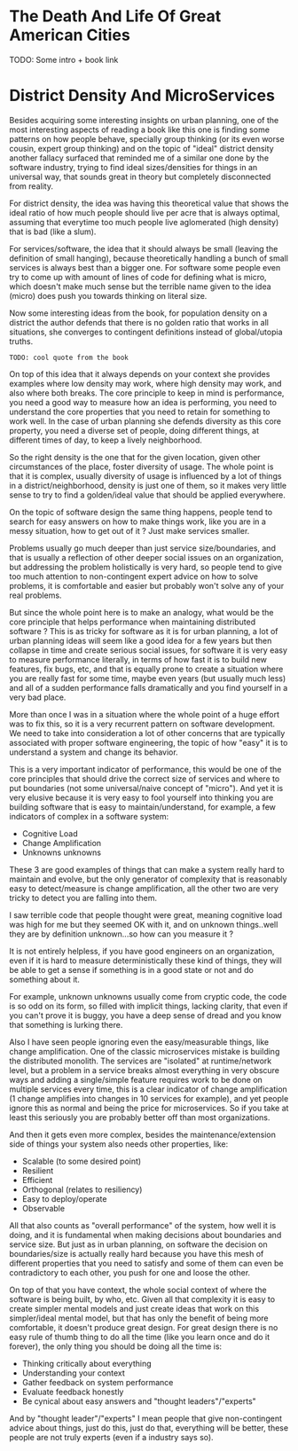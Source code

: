 # The Death And Life Of Great American Cities

TODO: Some intro + book link

# District Density And MicroServices

Besides acquiring some interesting insights on urban planning,
one of the most interesting aspects of reading a book like this one
is finding some patterns on how people behave, specially group
thinking (or its even worse cousin, expert group thinking) and
on the topic of "ideal" district density another fallacy surfaced
that reminded me of a similar one done by the software industry,
trying to find ideal sizes/densities for things in an universal
way, that sounds great in theory but completely disconnected from
reality.

For district density, the idea was having this theoretical value
that shows the ideal ratio of how much people should live per
acre that is always optimal, assuming that everytime too much
people live aglomerated (high density) that is bad (like a slum). 

For services/software, the idea that it should always be small
(leaving the definition of small hanging), because theoretically
handling a bunch of small services is always best than a bigger one.
For software some people even try to come up with amount of lines of
code for defining what is micro, which doesn't make much sense but
the terrible name given to the idea (micro) does push you towards
thinking on literal size.

Now some interesting ideas from the book, for population density on
a district the author defends that there is no golden ratio that
works in all situations, she converges to contingent definitions
instead of global/utopia truths.

```
TODO: cool quote from the book
```

On top of this idea that it always depends on your context she
provides examples where low density may work, where high density
may work, and also where both breaks. The core principle to keep
in mind is performance, you need a good way to measure how an
idea is performing, you need to understand the core properties
that you need to retain for something to work well. In the case
of urban planning she defends diversity as this core property,
you need a diverse set of people, doing different things, at
different times of day, to keep a lively neighborhood.

So the right density is the one that for the given location,
given other circumstances of the place, foster diversity of usage.
The whole point is that it is complex, usually diversity of usage
is influenced by a lot of things in a district/neighborhood, density
is just one of them, so it makes very little sense to try to find
a golden/ideal value that should be applied everywhere.

On the topic of software design the same thing happens, people tend
to search for easy answers on how to make things work, like you are in
a messy situation, how to get out of it ? Just make services smaller.

Problems usually go much deeper than just service size/boundaries,
and that is usually a reflection of other deeper social issues
on an organization, but addressing the problem holistically is very
hard, so people tend to give too much attention to non-contingent
expert advice on how to solve problems, it is comfortable and easier
but probably won't solve any of your real problems.

But since the whole point here is to make an analogy, what would be the
core principle that helps performance when maintaining distributed
software ? This is as tricky for software as it is for urban planning,
a lot of urban planning ideas will seem like a good idea for a few years
but then collapse in time and create serious social issues, for software
it is very easy to measure performance literally, in terms of how fast
it is to build new features, fix bugs, etc, and that is equally prone
to create a situation where you are really fast for some time, maybe even
years (but usually much less) and all of a sudden performance falls
dramatically and you find yourself in a very bad place.

More than once I was in a situation where the whole point of a huge effort
was to fix this, so it is a very recurrent pattern on software development.
We need to take into consideration a lot of other concerns that are
typically associated with proper software engineering, the topic of
how "easy" it is to understand a system and change its behavior.

This is a very important indicator of performance, this would be one of the
core principles that should drive the correct size of services and where
to put boundaries (not some universal/naive concept of "micro"). And yet
it is very elusive because it is very easy to fool yourself into thinking
you are building software that is easy to maintain/understand, for example,
a few indicators of complex in a software system:

* Cognitive Load
* Change Amplification
* Unknowns unknowns

These 3 are good examples of things that can make a system really hard
to maintain and evolve, but the only generator of complexity that is reasonably
easy to detect/measure is change amplification, all the other two are very
tricky to detect you are falling into them.

I saw terrible code that people thought were great, meaning cognitive load was high
for me but they seemed OK with it, and on unknown things..well they are by definition
unknown...so how can you measure it ?

It is not entirely helpless, if you have good engineers on an organization, even
if it is hard to measure deterministically these kind of things, they will be
able to get a sense if something is in a good state or not and do something
about it.

For example, unknown unknowns usually come from cryptic code, the
code is so odd on its form, so filled with implicit things, lacking clarity,
that even if you can't prove it is buggy, you have a deep sense of dread
and you know that something is lurking there.

Also I have seen people ignoring even the easy/measurable things, like
change amplification. One of the classic microservices mistake is building
the distributed monolith. The services are "isolated" at runtime/network level,
but a problem in a service breaks almost everything in very obscure ways and
adding a single/simple feature requires work to be done on multiple services
every time, this is a clear indicator of change amplification (1 change amplifies
into changes in 10 services for example), and yet people ignore this as normal
and being the price for microservices. So if you take at least this seriously
you are probably better off than most organizations.

And then it gets even more complex, besides the maintenance/extension side
of things your system also needs other properties, like:

* Scalable (to some desired point)
* Resilient
* Efficient
* Orthogonal (relates to resiliency)
* Easy to deploy/operate
* Observable

All that also counts as "overall performance" of the system, how well it is doing,
and it is fundamental when making decisions about boundaries and service size.
But just as in urban planning, on software the decision on boundaries/size is
actually really hard because you have this mesh of different properties that
you need to satisfy and some of them can even be contradictory to each other,
you push for one and loose the other.

On top of that you have context, the whole social context of where the software
is being built, by who, etc. Given all that complexity it is easy to create
simpler mental models and just create ideas that work on this simpler/ideal
mental model, but that has only the benefit of being more comfortable, it
doesn't produce great design. For great design there is no easy rule of thumb
thing to do all the time (like you learn once and do it forever),
the only thing you should be doing all the time is:

* Thinking critically about everything
* Understanding your context
* Gather feedback on system performance
* Evaluate feedback honestly
* Be cynical about easy answers and "thought leaders"/"experts"

And by "thought leader"/"experts" I mean people that give non-contingent advice
about things, just do this, just do that, everything will be better, these
people are not truly experts (even if a industry says so).
